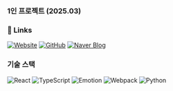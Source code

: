### 1인 프로젝트 (2025.03)

### 🔗 Links

[![Website](https://img.shields.io/badge/Website-000000?style=for-the-badge&logo=google-chrome&logoColor=white)](https://imspdr.github.io/kospi200) [![GitHub](https://img.shields.io/badge/GitHub-181717?style=for-the-badge&logo=github&logoColor=white)](https://github.com/imspdr/kospi200) [![Naver Blog](https://img.shields.io/badge/Naver%20Blog-03C75A?style=for-the-badge&logo=naver&logoColor=white)](https://blog.naver.com/imspdr/223800054486)

### 기술 스택

![React](https://img.shields.io/badge/React-61DAFB?style=for-the-badge&logo=react&logoColor=white) ![TypeScript](https://img.shields.io/badge/TypeScript-3178C6?style=for-the-badge&logo=typescript&logoColor=white) ![Emotion](https://img.shields.io/badge/Emotion-FF005C?style=for-the-badge&logo=emotion&logoColor=white) ![Webpack](https://img.shields.io/badge/Webpack-8DD6F9?style=for-the-badge&logo=webpack&logoColor=white) ![Python](https://img.shields.io/badge/Python-3776AB?style=for-the-badge&logo=python&logoColor=white)
